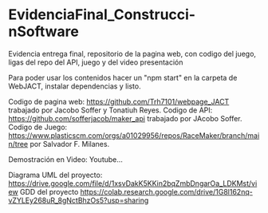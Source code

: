 # EvidenciaFinal_Construcci-nSoftware
Evidencia entrega final, repositorio de la pagina web, con codigo del juego, ligas del repo del API, juego y del video presentación

Para poder usar los contenidos hacer un "npm start" en la carpeta de WebJACT, instalar dependencias y listo. 

Codigo de pagina web: https://github.com/Trh7101/webpage_JACT trabajado por Jacobo Soffer y Tonatiuh Reyes.
Codigo de API: https://github.com/sofferjacob/maker_api trabajado por JAcobo Soffer.
Codigo de Juego: https://www.plasticscm.com/orgs/a01029956/repos/RaceMaker/branch/main/tree por Salvador F. Milanes.


Demostración en Video: Youtube...


Diagrama UML del proyecto: https://drive.google.com/file/d/1xsvDakK5KKin2bqZmbDngarOa_LDKMst/view 
GDD del proyecto https://colab.research.google.com/drive/1G8l162nq-vZYLEy268uR_8gNctBhzOs5?usp=sharing
